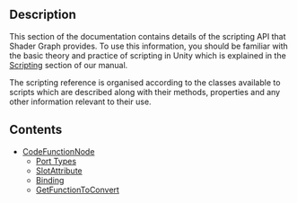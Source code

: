 ## Description

This section of the documentation contains details of the scripting API that Shader Graph provides. To use this information, you should be familiar with the basic theory and practice of scripting in Unity which is explained in the [Scripting](https://docs.unity3d.com/Manual/ScriptingSection.html) section of our manual.

The scripting reference is organised according to the classes available to scripts which are described along with their methods, properties and any other information relevant to their use.

## Contents

* [CodeFunctionNode](https://github.com/Unity-Technologies/ShaderGraph/wiki/CodeFunctionNode)
   * [Port Types](https://github.com/Unity-Technologies/ShaderGraph/wiki/CodeFunctionNode-Port-Types)
   * [SlotAttribute](https://github.com/Unity-Technologies/ShaderGraph/wiki/CodeFunctionNode.SlotAttribute)
   * [Binding](https://github.com/Unity-Technologies/ShaderGraph/wiki/CodeFunctionNode.Binding)
   * [GetFunctionToConvert](https://github.com/Unity-Technologies/ShaderGraph/wiki/CodeFunctionNode.GetFunctionToConvert)